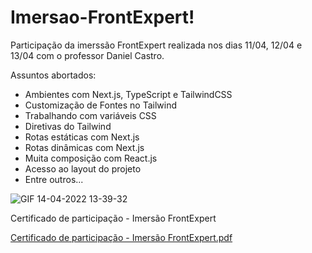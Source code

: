 # Imersao-FrontExpert!

Participação da imerssão FrontExpert realizada nos dias 11/04, 12/04 e 13/04 com o professor Daniel Castro.

Assuntos abortados: 
- Ambientes com Next.js, TypeScript e TailwindCSS
- Customização de Fontes no Tailwind
- Trabalhando com variáveis CSS 
- Diretivas do Tailwind
- Rotas estáticas com Next.js
- Rotas dinâmicas com Next.js
- Muita composição com React.js
- Acesso ao layout do projeto
- Entre outros... 

![GIF 14-04-2022 13-39-32](https://user-images.githubusercontent.com/65515537/163437794-513bf1ee-04e7-4e2a-a9bc-b9a7e90a1254.gif)

Certificado de participação - Imersão FrontExpert

[Certificado de participação - Imersão FrontExpert.pdf](https://github.com/matheuslei/Imersao-FrontExpert/files/8642069/Certificado.de.participacao.-.Imersao.FrontExpert.pdf)

